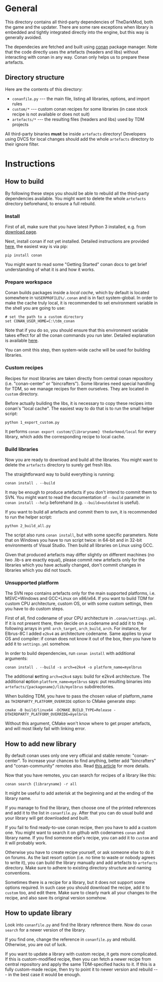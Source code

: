# General

This directory contains all third-party dependencies of TheDarkMod, both the game and the updater.
There are some rare exceptions when library is embedded and tightly integrated directly into the engine, but this way is generally avoided.

The dependecies are fetched and built using [conan][1] package manager.
Note that the code directly uses the artefacts (headers and libs) without interacting with conan in any way.
Conan only helps us to prepare these artefacts.

## Directory structure

Here are the contents of this directory:

 * `conanfile.py` --- the main file, listing all libraries, options, and import rules
 * `custom/*` --- custom conan recipes for some libraries (in case stock recipe is not available or does not suit)
 * `artefacts/*` --- the resulting files (headers and libs) used by TDM projects

All third-party binaries **must** be inside `artefacts` directory!
Developers using DVCS for local changes should add the whole `artefacts` directory to their ignore filter.


# Instructions

## How to build

By following these steps you should be able to rebuild all the third-party dependencies available.
You might want to delete the whole `artefacts` directory beforehand, to ensure a full rebuild.

### Install

First of all, make sure that you have latest Python 3 installed, e.g. from [download page][2].

Next, install conan if not yet installed.
Detailed instructions are provided [here][3], the easiest way is via pip:

    pip install conan

You might want to read some "Getting Started" conan docs to get brief understanding of what it is and how it works.

### Prepare workspace

Conan builds packages inside a *local cache*, which by default is located somewhere in `%USERPROFILE%/.conan` and is in fact system-global.
In order to make the cache truly local, it is recommended to set environment variable in the shell you are going to use:

    # set the path to a custom directory
    set CONAN_USER_HOME=C:\tdm_conan

Note that if you do so, you should ensure that this environment variable takes effect for all the conan commands you run later.
Detailed explanation is available [here][4].

You can omit this step, then system-wide cache will be used for building libraries.

### Custom recipes

Recipes for most libraries are taken directly from central conan repository (i.e. "conan-center" or "bincrafters").
Some libraries need special handling for TDM, so we manage recipes for them ourselves. They are located in `custom` directory.

Before actually building the libs, it is necessary to copy these recipes into conan's "local cache".
The easiest way to do that is to run the small helper script:

    python 1_export_custom.py

It performs `conan export custom/{libraryname} thedarkmod/local` for every library, which adds the corresponding recipe to local cache.

### Build libraries

Now you are ready to download and build all the libraries.
You might want to delete the `artefacts` directory to surely get fresh libs.

The straightforward way to build everything is running:

    conan install . --build

It may be enough to produce artefacts if you don't intend to commit them to SVN.
You might want to read the documentation of `--build` parameter in `conan install --help` beforehand (e.g. `--build=outdated` is useful).

If you want to build all artefacts and commit them to svn, it is recommended to run the helper script:

    python 2_build_all.py

The script also runs `conan install`, but with some specific parameters.
Note that on Windows you have to run script twice: in 64-bit and in 32-bit environments of Visual Studio.
Then build all libraries on Linux using GCC.

Given that produced artefacts may differ slightly on different machines (no two .lib-s are exactly equal),
please commit new artefacts only for the libraries which you have actually changed, don't commit changes in libraries which you did not touch.

### Unsupported platform

The SVN repo contains artefacts only for the main supported platforms, i.e. MSVC+Windows and GCC+Linux on x86/x64.
If you want to build TDM for custom CPU architecture, custom OS, or with some custom settings, then you have to do custom steps.

First of all, find codename of your CPU architecture in `.conan/settings.yml`.
If it is not present there, then decide on a codename and add it to the following arrays in yml: `arch_target`, `arch_build`, `arch`.
For instance, for Elbrus-8C I added `e2kv4` as architecture codename.
Same applies to your OS and compiler: if conan does not know it out of the box, then you have to add it to `settings.yml` somehow.

In order to build dependencies, run `conan install` with additional arguments:

    conan install . --build -s arch=e2kv4 -o platform_name=myelbrus

The additional **s**etting `arch=e2kv4` says: build for e2kv4 architecture.
The additional **o**ption `platform_name=myelbrus` says: put resulting binaries into `artefacts/{packagename}/lib/myelbrus` subdirectories.

When building TDM, you have to pass the chosen value of platform_name as `THIRDPARTY_PLATFORM_OVERRIDE` option to CMake generate step:

    cmake -B build/linux64 -DCMAKE_BUILD_TYPE=Release -DTHIRDPARTY_PLATFORM_OVERRIDE=myelbrus

Without this argument, CMake won't know where to get proper artefacts, and will most likely fail with linking error.

## How to add new library

By default conan uses only one very official and stable remote: "conan-center".
To increase your chances to find anything, better add "bincrafters" and "conan-community" remotes also.
Read [this article][5] for more details.

Now that you have remotes, you can search for recipes of a library like this:

    conan search {libraryname} -r all

It might be useful to add asterisk at the beginning and at the ending of the library name.

If you manage to find the library, then choose one of the printed references and add it to the list in `conanfile.py`.
After that you can do usual build and your library will get downloaded and built.

If you fail to find ready-to-use conan recipe, then you have to add a custom one.
You might want to search it on github with codenames `conan` and library name.
If you find someone else's recipe, you can add it to `custom` and it will probably work.

Otherwise you have to create recipe yourself, or ask someone else to do it on forums.
As the last resort option (i.e. no time to waste or nobody agrees to write it), you can build the library manually and add artefacts to `artefacts` directory.
Make sure to adhere to existing directory structure and naming conventions.

Sometimes there is a recipe for a library, but it does not support some options required.
In such case you should download the recipe, add it to `custom` too, and edit there.
Make sure to clearly mark all your changes to the recipe, and also save its original version somehow.


## How to update library

Look into `conanfile.py` and find the library reference there.
Now do `conan search` for a newer version of the library.

If you find one, change the reference in `conanfile.py` and rebuild.
Otherwise, you are out of luck.

If you want to update a library with custom recipe, it gets more complicated.
If this is custom-modified recipe, then you can fetch a newer recipe from central repository and apply the same TDM-specified hacks to it.
If this is a fully custom-made recipe, then try to point it to newer version and rebuild --- in the best case it would be enough.



[1]: https://conan.io/
[2]: https://www.python.org/downloads/
[3]: https://docs.conan.io/en/latest/installation.html
[4]: https://docs.conan.io/en/latest/mastering/custom_cache.html
[5]: https://docs.conan.io/en/latest/uploading_packages/remotes.html#bintray-community-repositories
